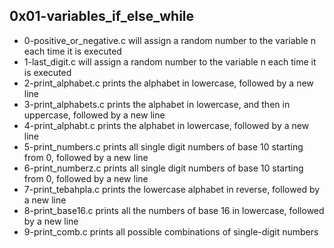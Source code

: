 ## 0x01-variables_if_else_while 
- 0-positive_or_negative.c will assign a random number to the variable n each time it is executed
- 1-last_digit.c will assign a random number to the variable n each time it is executed
- 2-print_alphabet.c prints the alphabet in lowercase, followed by a new line
- 3-print_alphabets.c prints the alphabet in lowercase, and then in uppercase, followed by a new line
- 4-print_alphabt.c prints the alphabet in lowercase, followed by a new line
- 5-print_numbers.c prints all single digit numbers of base 10 starting from 0, followed by a new line
- 6-print_numberz.c prints all single digit numbers of base 10 starting from 0, followed by a new line
- 7-print_tebahpla.c prints the lowercase alphabet in reverse, followed by a new line
- 8-print_base16.c prints all the numbers of base 16 in lowercase, followed by a new line
- 9-print_comb.c prints all possible combinations of single-digit numbers
